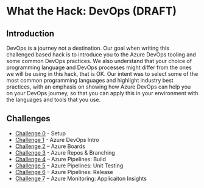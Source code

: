 # What the Hack: DevOps (DRAFT)

## Introduction

DevOps is a journey not a destination. Our goal when writing this challenged based hack is to introduce you to the Azure DevOps tooling and some common DevOps practices. We also understand that your choice of programming language and DevOps processes might differ from the ones we will be using in this hack, that is OK. Our intent was to select some of the most common programming languages and highlight industry best practices, with an emphasis on showing how Azure DevOps can help you on your DevOps journey, so that you can apply this in your environment with the languages and tools that you use.

## Challenges
 - [Challenge 0](./Student/Guides/challenge00.md) - Setup
 - [Challenge 1](./Student/Guides/challenge01.md) - Azure DevOps Intro
 - [Challenge 2](./Student/Guides/challenge02.md) – Azure Boards
 - [Challenge 3](./Student/Guides/challenge03.md) - Azure Repos & Branching
 - [Challenge 4](./Student/Guides/challenge04.md) – Azure Pipelines: Build
 - [Challenge 5](./Student/Guides/challenge05.md) – Azure Pipelines: Unit Testing
 - [Challenge 6](./Student/Guides/challenge06.md) – Azure Pipelines: Release
 - [Challenge 7](./Student/Guides/challenge07.md) – Azure Monitoring: Applicaiton Insights